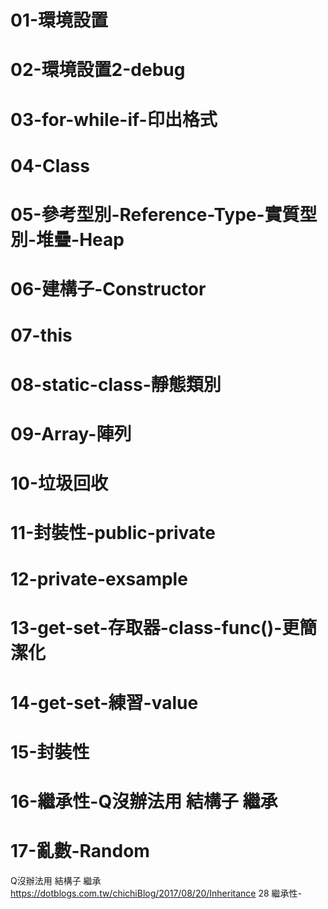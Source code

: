 # 01-環境設置
# 02-環境設置2-debug 
# 03-for-while-if-印出格式
# 04-Class
# 05-參考型別-Reference-Type-實質型別-堆疊-Heap
# 06-建構子-Constructor
# 07-this
# 08-static-class-靜態類別
# 09-Array-陣列
# 10-垃圾回收
# 11-封裝性-public-private
# 12-private-exsample
# 13-get-set-存取器-class-func()-更簡潔化
# 14-get-set-練習-value
# 15-封裝性
# 16-繼承性-Q沒辦法用 結構子 繼承
# 17-亂數-Random

Q沒辦法用 結構子 繼承
https://dotblogs.com.tw/chichiBlog/2017/08/20/Inheritance
28 繼承性-
